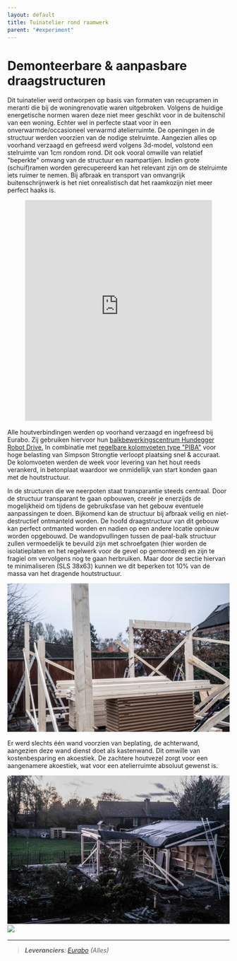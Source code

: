 ```yaml
---
layout: default
title: Tuinatelier rond raamwerk
parent: "#experiment"
---
```


# Demonteerbare & aanpasbare draagstructuren

Dit tuinatelier werd ontworpen op basis van formaten van recupramen in meranti die bij de woningrenovatie waren uitgebroken. Volgens de huidige energetische normen waren deze niet meer geschikt voor in de buitenschil van een woning. Echter wel in perfecte staat voor in een onverwarmde/occasioneel verwarmd atelierruimte. De openingen in de structuur werden voorzien van de nodige stelruimte. Aangezien alles op voorhand verzaagd en gefreesd werd volgens 3d-model, volstond een stelruimte van 1cm rondom rond. Dit ook vooral omwille van relatief "beperkte" omvang van de structuur en raampartijen. Indien grote (schuif)ramen worden gerecupereerd kan het relevant zijn om de stelruimte iets ruimer te nemen. Bij afbraak en transport van omvangrijk buitenschrijnwerk is het niet onrealistisch dat het raamkozijn niet meer perfect haaks is.

<figure class="video_container">
<iframe src="https://3dwarehouse.sketchup.com/embed/011d93a8-2775-4240-af19-ca93c353d269" frameborder="0" marginheight="0" marginwidth="0" width=100% height="500" allowfullscreen></iframe>
</figure>

Alle houtverbindingen werden op voorhand verzaagd en ingefreesd bij Eurabo. Zij gebruiken hiervoor hun [balkbewerkingscentrum Hundegger Robot Drive.](https://www.eurabo.be/nl/balkbewerking-houtbouw) In combinatie met [regelbare kolomvoeten type "PIBA"](https://www.eurabo.be/nl/producten/simpson-strong-tie-kolomvoet-piba) voor hoge belasting van Simpson Strongtie verloopt plaatsing snel & accuraat. De kolomvoeten werden de week voor levering van het hout reeds verankerd, in betonplaat waardoor we onmidellijk van start konden gaan met de houtstructuur.

In de structuren die we neerpoten staat transparantie steeds centraal. Door de structuur transparant te gaan opbouwen, creeër je enerzijds de mogelijkheid om tijdens de gebruiksfase van het gebouw eventuele aanpassingen te doen. Bijkomend kan de structuur bij afbraak veilig en niet-destructief ontmanteld worden. De hoofd draagstructuur van dit gebouw kan perfect ontmanted worden en nadien op een andere locatie opnieuw worden opgebouwd. De wandopvullingen tussen de paal-balk structuur zullen vermoedelijk te bevuild zijn met schroefgaten (hier worden de isolatieplaten en het regelwerk voor de gevel op gemonteerd) en zijn te fragiel om vervolgens nog te gaan herbruiken. Maar door de sectie hiervan te minimaliseren (SLS 38x63) kunnen we dit beperken tot 10% van de massa van het dragende houtstructuur.

<img src="https://raw.githubusercontent.com/SimonBoury/rondomhout/9ea952aa05558c21add0b1f213f0dbb4a9bb0a5a/assets/images/2020%20VIJVE/2020%20VIJVE%20001.jpg"/>

Er werd slechts één wand voorzien van beplating, de achterwand, aangezien deze wand dienst doet als kastenwand. Dit omwille van kostenbesparing en akoestiek. De zachtere houtvezel zorgt voor een aangenamere akoestiek, wat voor een atelierruimte absoluut gewenst is. 

<img src="https://raw.githubusercontent.com/SimonBoury/rondomhout/9ea952aa05558c21add0b1f213f0dbb4a9bb0a5a/assets/images/2020%20VIJVE/2020%20VIJVE%20002.jpg"/>
<img src="https://raw.githubusercontent.com/SimonBoury/rondomhout/9ea952aa05558c21add0b1f213f0dbb4a9bb0a5a/assets/images/2020%20VIJVE/2020%20VIJVE%2000.jpg"/>

***

> ***Leveranciers**: [Eurabo](https://www.eurabo.be/nl) (Alles)*


